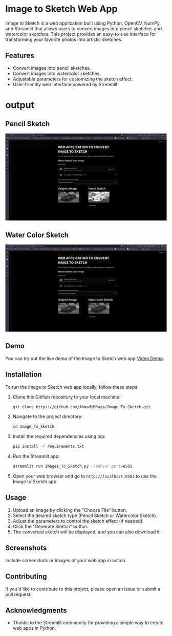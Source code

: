 # Image to Sketch Web App

Image to Sketch is a web application built using Python, OpenCV, NumPy, and Streamlit that allows users to convert images into pencil sketches and watercolor sketches. This project provides an easy-to-use interface for transforming your favorite photos into artistic sketches.

## Features

- Convert images into pencil sketches.
- Convert images into watercolor sketches.
- Adjustable parameters for customizing the sketch effect.
- User-friendly web interface powered by Streamlit.

# output
## Pencil Sketch
![Pencil Sketch](https://github.com/Ahmad10Raza/Image_To_Sketch/blob/master/Screenshot_20231002_201234.png)

## Water Color Sketch
![Water color Sketch](https://github.com/Ahmad10Raza/Image_To_Sketch/blob/master/Screenshot_20231002_201216.png)

## Demo

You can try out the live demo of the Image to Sketch web app [Video Demo](https://drive.google.com/file/d/1VPrwKbXzPpk9HnI-4a1bXJ9lK45B7uJi/view?usp=sharing).

## Installation

To run the Image to Sketch web app locally, follow these steps:

1. Clone this GitHub repository to your local machine:

   ```bash
   git clone https://github.com/Ahmad10Raza/Image_To_Sketch.git
   ```

2. Navigate to the project directory:

   ```bash
   cd Image_To_Sketch
   ```

3. Install the required dependencies using pip:

   ```bash
   pip install -r requirements.txt
   ```

4. Run the Streamlit app:

   ```bash
   streamlit run Images_To_Sketch.py --server.port=8501
   ```

5. Open your web browser and go to `http://localhost:8501` to use the Image to Sketch app.

## Usage

1. Upload an image by clicking the "Choose File" button.
2. Select the desired sketch type (Pencil Sketch or Watercolor Sketch).
3. Adjust the parameters to control the sketch effect (if needed).
4. Click the "Generate Sketch" button.
5. The converted sketch will be displayed, and you can also download it.

## Screenshots

Include screenshots or images of your web app in action.

## Contributing

If you'd like to contribute to this project, please open an issue or submit a pull request.

## Acknowledgments

- Thanks to the Streamlit community for providing a simple way to create web apps in Python.

